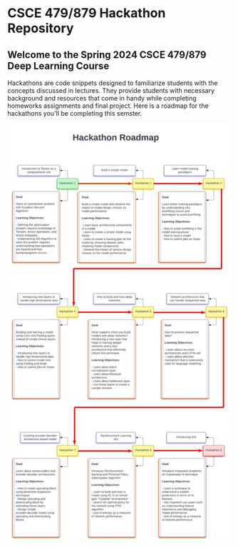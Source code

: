 # CSCE 479/879 Hackathon Repository 

## Welcome to the Spring 2024 CSCE 479/879 Deep Learning Course


Hackathons are code snippets designed to familiarize students with the concepts discussed in lectures. They provide students with necessary background and resources that come in handy while completing homeworks assignments and final project.
Here is a roadmap for the hackathons you'll be completing this semster.

![course-roadmap.png](https://github.com/sscott-cse/Intro-Deep-Learning-Notebooks/blob/master/2024S_hackathons/course-images/hackathon-roadmap.png)
